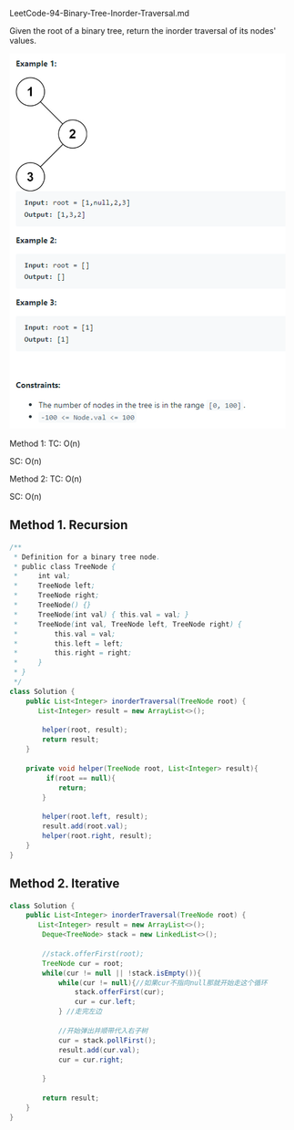 LeetCode-94-Binary-Tree-Inorder-Traversal.md

Given the root of a binary tree, return the inorder traversal of its nodes' values.

![94](images/94-inOrder-Traversa.png)

Method 1: 
TC: O(n)

SC: O(n)

Method 2: 
TC: O(n)

SC: O(n)

## Method 1. Recursion

```java
/**
 * Definition for a binary tree node.
 * public class TreeNode {
 *     int val;
 *     TreeNode left;
 *     TreeNode right;
 *     TreeNode() {}
 *     TreeNode(int val) { this.val = val; }
 *     TreeNode(int val, TreeNode left, TreeNode right) {
 *         this.val = val;
 *         this.left = left;
 *         this.right = right;
 *     }
 * }
 */
class Solution {
    public List<Integer> inorderTraversal(TreeNode root) {
       List<Integer> result = new ArrayList<>();
        
        helper(root, result);
        return result;
    }
    
    private void helper(TreeNode root, List<Integer> result){
         if(root == null){
            return;
        }
        
        helper(root.left, result);
        result.add(root.val);
        helper(root.right, result);
    }
}
```

## Method 2. Iterative

```java
class Solution {
    public List<Integer> inorderTraversal(TreeNode root) {
       List<Integer> result = new ArrayList<>();
        Deque<TreeNode> stack = new LinkedList<>();
        
        //stack.offerFirst(root);
        TreeNode cur = root;
        while(cur != null || !stack.isEmpty()){
            while(cur != null){//如果cur不指向null那就开始走这个循环
                stack.offerFirst(cur);
                cur = cur.left;
            } //走完左边
            
            //开始弹出并顺带代入右子树
            cur = stack.pollFirst();
            result.add(cur.val);
            cur = cur.right;
            
        }
        
        return result;
    }
}
```
